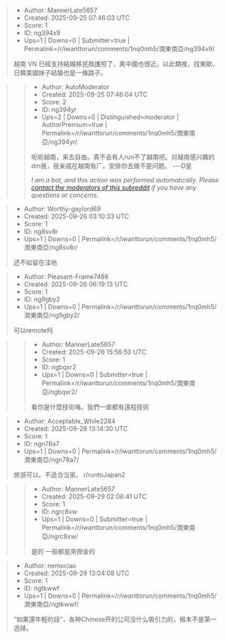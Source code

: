 > - Author: MannerLate5657
> - Created: 2025-09-25 07:46:03 UTC
> - Score: 1
> - ID: ng394x9
> - Ups=1 | Downs=0 | Submitter=true | Permalink=/r/iwanttorun/comments/1nq0mh5/潤東南亞/ng394x9/
>
> 越南 VN 已經支持結婚移民換護照了，离中國也很近。以此類推，找東歐、日韓美國妹子結婚也是一條路子。

>> - Author: AutoModerator
>> - Created: 2025-09-25 07:46:04 UTC
>> - Score: 2
>> - ID: ng394yr
>> - Ups=2 | Downs=0 | Distinguished=moderator | AuthorPremium=true | Permalink=/r/iwanttorun/comments/1nq0mh5/潤東南亞/ng394yr/
>>
>> 呃呃越南，来去自由。真不会有人run不了越南吧。对越南感兴趣的dm我，我亲戚在越南有厂。安排你去做不是问题。 ---D皇
>> 
>> *I am a bot, and this action was performed automatically. Please [contact the moderators of this subreddit](/message/compose/?to=/r/iwanttorun) if you have any questions or concerns.*

> - Author: Worthy-gaylord69
> - Created: 2025-09-26 03:10:33 UTC
> - Score: 1
> - ID: ng8sv8r
> - Ups=1 | Downs=0 | Permalink=/r/iwanttorun/comments/1nq0mh5/潤東南亞/ng8sv8r/
>
> 还不如留在洼地

> - Author: Pleasant-Frame7486
> - Created: 2025-09-26 06:19:13 UTC
> - Score: 1
> - ID: ng9gby2
> - Ups=1 | Downs=0 | Permalink=/r/iwanttorun/comments/1nq0mh5/潤東南亞/ng9gby2/
>
> 可以remote吗

>> - Author: MannerLate5657
>> - Created: 2025-09-26 15:56:50 UTC
>> - Score: 1
>> - ID: ngbqxr2
>> - Ups=1 | Downs=0 | Submitter=true | Permalink=/r/iwanttorun/comments/1nq0mh5/潤東南亞/ngbqxr2/
>>
>> 看你是什麼技術咯。我們一直都有遠程技術

> - Author: Acceptable_While2284
> - Created: 2025-09-28 13:14:30 UTC
> - Score: 1
> - ID: ngn78a7
> - Ups=1 | Downs=0 | Permalink=/r/iwanttorun/comments/1nq0mh5/潤東南亞/ngn78a7/
>
> 旅游可以。不适合当家。              r/runtoJapan2

>> - Author: MannerLate5657
>> - Created: 2025-09-29 02:06:41 UTC
>> - Score: 1
>> - ID: ngrc8xw
>> - Ups=1 | Downs=0 | Submitter=true | Permalink=/r/iwanttorun/comments/1nq0mh5/潤東南亞/ngrc8xw/
>>
>> 是的
>> 一般都是來撈金的

> - Author: nemociao
> - Created: 2025-09-29 13:04:08 UTC
> - Score: 1
> - ID: ngtkwwf
> - Ups=1 | Downs=0 | Permalink=/r/iwanttorun/comments/1nq0mh5/潤東南亞/ngtkwwf/
>
> “如果還年輕的話”，各种Chinese开的公司没什么吸引力的，根本不是第一选择。
